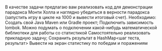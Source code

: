 В качестве задачи предлагаю вам реализовать код для демонстрации парадокса Монти Холла и наглядно убедиться в верности парадокса
(запустить игру в цикле на 1000 и вывести итоговый счет).
Необходимо:
Создать свой Java Maven или Gradle проект;
Подключить зависимость lombok.
Можно подумать о подключении какой-нибудь математической библиотеки для работы со статистикой
Самостоятельно реализовать прикладную задачу;
Сохранить результат в HashMap<шаг теста, результат>
Вывести на экран статистику по победам и поражениям
